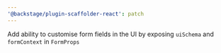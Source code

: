 ```yaml
---
'@backstage/plugin-scaffolder-react': patch
---
```


Add ability to customise form fields in the UI by exposing `uiSchema` and `formContext` in
`FormProps`
